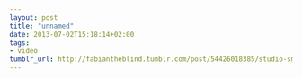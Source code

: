 ```yaml
---
layout: post
title: "unnamed"
date: 2013-07-02T15:18:14+02:00
tags:
- video
tumblr_url: http://fabiantheblind.tumblr.com/post/54426018385/studio-smack-saz-this-showreel-must-be-viewed
---
```

